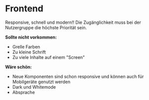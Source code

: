 # Frontend

Responsive, schnell und modern!! Die Zugänglichkeit muss bei der Nutzergruppe die höchste Priorität sein.

**Sollte nicht vorkommen:**
* Grelle Farben
* Zu kleine Schrift
* Zu viele Inhalte auf einem "Screen"

**Wäre schön:**
* Neue Komponenten sind schon responsive und können auch für Mobilgeräte genutzt werden
* Dark und Whitemode
* Absprache